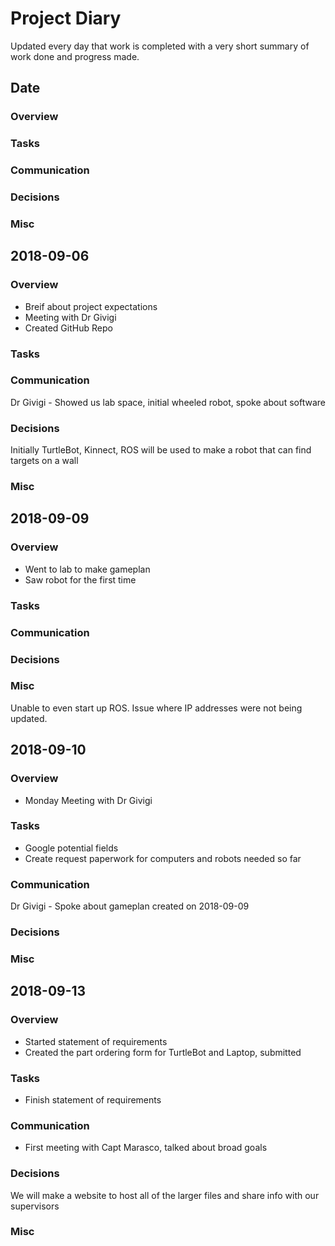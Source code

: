 # Project Diary 

Updated every day that work is completed with a very short summary of work done and progress made.

## Date
### Overview
### Tasks
### Communication
### Decisions
### Misc

## 2018-09-06
### Overview
* Breif about project expectations
* Meeting with Dr Givigi
* Created GitHub Repo
### Tasks
### Communication
Dr Givigi - Showed us lab space, initial wheeled robot, spoke about software
### Decisions
Initially TurtleBot, Kinnect, ROS will be used to make a robot that can find targets on a wall
### Misc

## 2018-09-09
### Overview
* Went to lab to make gameplan
* Saw robot for the first time
### Tasks
### Communication
### Decisions
### Misc
Unable to even start up ROS. Issue where IP addresses were not being updated.

## 2018-09-10
### Overview
* Monday Meeting with Dr Givigi
### Tasks
* Google potential fields
* Create request paperwork for computers and robots needed so far
### Communication
Dr Givigi - Spoke about gameplan created on 2018-09-09
### Decisions
### Misc

## 2018-09-13
### Overview
* Started statement of requirements
* Created the part ordering form for TurtleBot and Laptop, submitted
### Tasks
* Finish statement of requirements
### Communication
* First meeting with Capt Marasco, talked about broad goals
### Decisions
We will make a website to host all of the larger files and share info with our supervisors
### Misc

